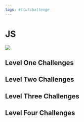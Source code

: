```yaml
---
tags: #llufchallenge
---
```



# JS

![](https://i.imgur.com/XHz3NBf.png)

## Level One Challenges 

## Level Two Challenges 

## Level Three Challenges 

## Level Four Challenges 